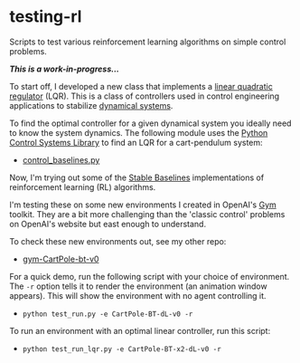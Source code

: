 # testing-rl
Scripts to test various reinforcement learning algorithms on simple control problems.

***This is a work-in-progress...***

To start off, I developed a new class that implements a [linear quadratic regulator](https://en.wikipedia.org/wiki/Linear–quadratic_regulator) (LQR).  This is a class of controllers used in control engineering applications to stabilize [dynamical systems](https://en.wikipedia.org/wiki/Dynamical_system). 

To find the optimal controller for a given dynamical system you ideally need to know the system dynamics.  The following module uses the [Python Control Systems Library](https://python-control.readthedocs.io/en/0.8.2/) to find an LQR for a cart-pendulum system:

- [control_baselines.py](control_baselines.py)

Now, I'm trying out some of the [Stable Baselines](https://stable-baselines.readthedocs.io/en/master/) implementations of reinforcement learning (RL) algorithms.

I'm testing these on some new environments I created in OpenAI's [Gym](https://gym.openai.com) toolkit.  They are a bit more challenging than the 'classic control' problems on OpenAI's website but east enough to understand.

To check these new environments out, see my other repo:
- [gym-CartPole-bt-v0](https://github.com/billtubbs/gym-CartPole-bt-v0)

For a quick demo, run the following script with your choice of environment.  The `-r` option tells it to render the environment (an animation window appears).  This will show the environment with no agent controlling it.  

- `python test_run.py -e CartPole-BT-dL-v0 -r`

To run an environment with an optimal linear controller, run this script:

- `python test_run_lqr.py -e CartPole-BT-x2-dL-v0 -r`
